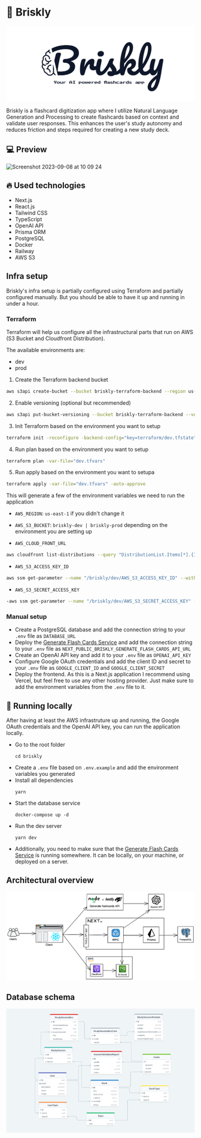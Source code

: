# 🤖 Briskly
![Briskly! Your AI powered flashcards app.](/docs/images/banner.png)

Briskly is a flashcard digitization app where I utilize Natural Language Generation and Processing to create flashcards based on context and validate user responses. This enhances the user's study autonomy and reduces friction and steps required for creating a new study deck.

## :computer: Preview
<img width="1470" alt="Screenshot 2023-09-08 at 10 09 24" src="https://github.com/emiliosheinz/briskly/assets/103655828/01260835-d475-4aee-b8b7-6ea9659efacb">

## :fire: Used technologies
- Next.js
- React.js
- Tailwind CSS
- TypeScript
- OpenAI API
- Prisma ORM
- PostgreSQL
- Docker
- Railway
- AWS S3

## Infra setup

Briskly's infra setup is partially configured using Terraform and partially configured manually. But you should be able to have it up and running in under a hour. 

### Terraform

Terraform will help us configure all the infrastructural parts that run on AWS (S3 Bucket and Cloudfront Distribution).

The available environments are:

- dev
- prod

1. Create the Terraform backend bucket

```bash
aws s3api create-bucket --bucket briskly-terraform-backend --region us-east-1
```

2. Enable versioning (optional but recommended) 

```bash
aws s3api put-bucket-versioning --bucket briskly-terraform-backend --versioning-configuration Status=Enabled
```

3. Init Terraform based on the environment you want to setup

```bash
terraform init -reconfigure -backend-config="key=terraform/dev.tfstate"
```

4. Run plan based on the environment you want to setup

```bash
terraform plan -var-file="dev.tfvars"
```

5. Run apply based on the environment you want to setupa

```bash
terraform apply -var-file="dev.tfvars" -auto-approve
```

This will generate a few of the environment variables we need to run the application

- `AWS_REGION`: `us-east-1` if you didn't change it
- `AWS_S3_BUCKET`: `briskly-dev | briskly-prod` depending on the environment you are setting up

- `AWS_CLOUD_FRONT_URL`

```bash
aws cloudfront list-distributions --query "DistributionList.Items[*].{ID:Id,Domain:DomainName}"
```

- `AWS_S3_ACCESS_KEY_ID`

```bash
aws ssm get-parameter --name "/briskly/dev/AWS_S3_ACCESS_KEY_ID" --with-decryption --query "Parameter.Value" --output text
```

- `AWS_S3_SECRET_ACCESS_KEY`

```bash
-aws ssm get-parameter --name "/briskly/dev/AWS_S3_SECRET_ACCESS_KEY" --with-decryption --query "Parameter.Value" --output text
```

### Manual setup

- Create a PostgreSQL database and add the connection string to your `.env` file as `DATABASE_URL`
- Deploy the [Generate Flash Cards Service](https://github.com/emiliosheinz/briskly-generate-flash-cards) and add the connection string to your `.env` file as `NEXT_PUBLIC_BRISKLY_GENERATE_FLASH_CARDS_API_URL`
- Create an OpenAI API key and add it to your `.env` file as `OPENAI_API_KEY`
- Configure Google OAuth credentials and add the client ID and secret to your `.env` file as `GOOGLE_CLIENT_ID` and `GOOGLE_CLIENT_SECRET`
- Deploy the frontend. As this is a Next.js application I recommend using Vercel, but feel free to use any other hosting provider. Just make sure to add the environment variables from the `.env` file to it.

## :wrench: Running locally

After having at least the AWS infrastruture up and running, the Google OAuth credentials and the OpenAI API key, you can run the application locally.

- Go to the root folder
  ```
  cd briskly
  ```
- Create a `.env` file based on  `.env.example` and add the environment variables you generated
- Install all dependencies
  ```
  yarn
  ```
- Start the database service
  ```
  docker-compose up -d
  ```
- Run the dev server
  ```
  yarn dev
  ```
- Additionally, you need to make sure that the [Generate Flash Cards Service](https://github.com/emiliosheinz/briskly-generate-flash-cards) is running somewhere. It can be locally, on your machine, or deployed on a server.

## Architectural overview

![Briskly architecture](/docs/images/architectural-overview.png)

## Database schema

![Briskly database schema](/docs/images/db-schema.png)
